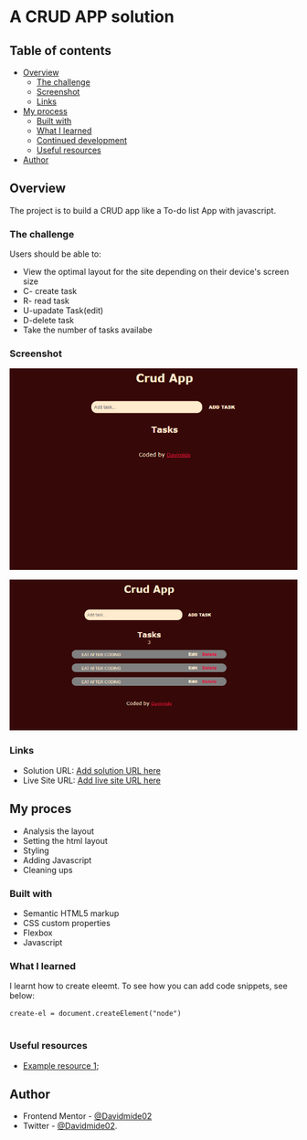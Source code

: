 # A CRUD APP solution

## Table of contents

- [Overview](#overview)
  - [The challenge](#the-challenge)
  - [Screenshot](#screenshot)
  - [Links](#links)
- [My process](#my-process)
  - [Built with](#built-with)
  - [What I learned](#what-i-learned)
  - [Continued development](#continued-development)
  - [Useful resources](#useful-resources)
- [Author](#author)


## Overview
The project is to build a CRUD app like a To-do list App with javascript. 

### The challenge

Users should be able to:

- View the optimal layout for the site depending on their device's screen size
- C- create task
- R- read task 
- U-upadate Task(edit)
- D-delete task
- Take the number of tasks availabe

### Screenshot

![Tdo](./Screenshot%20todo%20.png)

![Active](./Screenshot%20todo%20tasks.png)

### Links

- Solution URL: [Add solution URL here](https://your-solution-url.com)
- Live Site URL: [Add live site URL here](https://your-live-site-url.com)

## My proces
- Analysis the layout
- Setting the html layout
- Styling
- Adding Javascript
- Cleaning ups


### Built with

- Semantic HTML5 markup
- CSS custom properties
- Flexbox
- Javascript


### What I learned

I learnt how to create eleemt.
To see how you can add code snippets, see below:

```Javascriptt
create-el = document.createElement("node")


```




### Useful resources

- [Example resource 1](https://www.Youtube.com);


## Author


- Frontend Mentor - [@Davidmide02](https://www.frontendmentor.io/profile/Davidmide02)
- Twitter - [@Davidmide02](https://www.twitter.com/Davidmide02).
